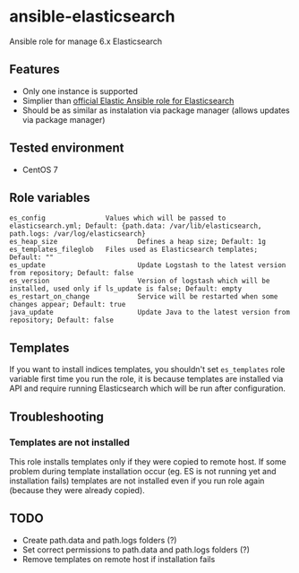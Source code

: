 # ansible-elasticsearch
Ansible role for manage 6.x Elasticsearch

## Features
 - Only one instance is supported
 - Simplier than [official Elastic Ansible role for Elasticsearch](https://github.com/elastic/ansible-elasticsearch)
 - Should be as similar as instalation via package manager (allows updates via package manager)

## Tested environment
 - CentOS 7

## Role variables
```
es_config               Values which will be passed to elasticsearch.yml; Default: {path.data: /var/lib/elasticsearch, path.logs: /var/log/elasticsearch}
es_heap_size                    Defines a heap size; Default: 1g
es_templates_fileglob   Files used as Elasticsearch templates; Default: ""
es_update                       Update Logstash to the latest version from repository; Default: false
es_version                      Version of logstash which will be installed, used only if ls_update is false; Default: empty
es_restart_on_change            Service will be restarted when some changes appear; Default: true
java_update                     Update Java to the latest version from repository; Default: false
```

## Templates
If you want to install indices templates, you shouldn't set `es_templates` role variable first time you run the role, it is because templates are installed via API and require running Elasticsearch which will be run after configuration.

## Troubleshooting

### Templates are not installed
This role installs templates only if they were copied to remote host. If some problem during template installation occur (eg. ES is not running yet and installation fails) templates are not installed even if you run role again (because they were already copied).

## TODO
 - Create path.data and path.logs folders (?)
 - Set correct permissions to path.data and path.logs folders (?)
 - Remove templates on remote host if installation fails

